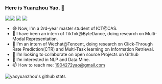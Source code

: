 ### Here is Yuanzhou Yao. 👋

<!--
**yaoyuanzhou/yaoyuanzhou** is a ✨ _special_ ✨ repository because its `README.md` (this file) appears on your GitHub profile.

Here are some ideas to get you started:

- 🔭 I’m currently working on ...

- 🌱 I’m currently learning ...

- 👯 I’m looking to collaborate on ...

- 🤔 I’m looking for help with ...

- 💬 Ask me about ...

- 📫 How to reach me: ...

- 😄 Pronouns: ...

- ⚡ c: ...
  -->
  
  [![](https://img.shields.io/badge/%E7%9F%A5%E4%B9%8E-Mr%20yao-blue?style=plastic&logo=zhihu)](https://www.zhihu.com/people/yao-mo-ren-21)[![](https://img.shields.io/badge/Google_Scholar-@Yuanzhou_Yao-success.svg?style=plastic&logo=google-scholar)](https://scholar.google.com/citations?user=6cOlJr0AAAAJ&hl=zh-CN) ![](https://img.shields.io/badge/Homepage-Yuanzhou_yao-yellow.svg?style=plastic) ![](https://img.shields.io/github/stars/yaoyuanzhou?affiliations=OWNER&style=social) 

- 😄 Now, I'm a 2rd-year master student of ICT@CAS.  
- 🔭 I have been an intern of TikTok@ByteDance, doing research on Multi-Modal Representation.
- 🔭 I'm an intern of Wechat@Tencent, doing research on Click-Through Rate Prediction(CTR) and Multi-Task learning on Information Retrieval.
- 👯 I’m looking to collaborate on open source Projects on Github
- 🌱 I’m interested in NLP and Data Mine.  
- 📫 How to reach me: [1904272yao@gmail.com](#)

![yaoyuanzhou's github stats](https://github-readme-stats.vercel.app/api?username=yaoyuanzhou&show_icons=true&theme=radical) 
